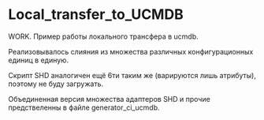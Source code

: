 # Local_transfer_to_UCMDB
WORK. Пример работы локального трансфера в ucmdb.

Реализовывалось слияния из множества различных конфигурационных единиц в единую.

Скрипт SHD аналогичен ещё 6ти таким же (варируются лишь атрибуты), поэтому не буду загружать.

Объединенная версия множества адаптеров SHD и прочие предствеленны в файле generator_ci_ucmdb.
